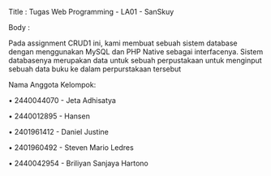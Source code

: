 Title : Tugas Web Programming - LA01 - SanSkuy

Body : 

Pada assignment CRUD1 ini, kami membuat sebuah sistem database dengan menggunakan MySQL dan PHP Native
sebagai interfacenya. Sistem databasenya merupakan data untuk sebuah perpustakaan untuk menginput sebuah
data buku ke dalam perpurstakaan tersebut


Nama Anggota Kelompok:

•	2440044070 - Jeta Adhisatya 

•	2440012895 - Hansen

•	2401961412 - Daniel Justine

•	2401960492 - Steven Mario Ledres

•	2440042954 - Briliyan Sanjaya Hartono
